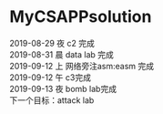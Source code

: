 # MyCSAPPsolution
2019-08-29 夜 c2 完成  
2019-08-31 晨 data lab 完成  
2019-09-12 上 网络旁注asm:easm 完成  
2019-09-12 午 c3完成  
2019-09-13 夜 bomb lab完成  
下一个目标：attack lab  

